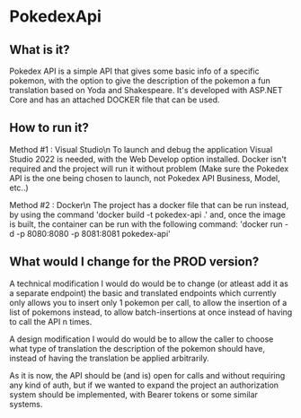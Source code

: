 # PokedexApi

## What is it?
Pokedex API is a simple API that gives some basic info of a specific pokemon, with the option to give the description of the pokemon a fun translation based on Yoda and Shakespeare.
It's developed with ASP.NET Core and has an attached DOCKER file that can be used.

## How to run it?

Method #1 : Visual Studio\n
To launch and debug the application Visual Studio 2022 is needed, with the Web Develop option installed. Docker isn't required and the project will run it without problem (Make sure the Pokedex API is the one being chosen to launch, not Pokedex API Business, Model, etc..)

Method #2 : Docker\n
The project has a docker file that can be run instead, by using the command 'docker build -t pokedex-api .' and, once the image is built, the container can be run with the following command: 'docker run -d -p 8080:8080 -p 8081:8081 pokedex-api'

## What would I change for the PROD version?

A technical modification I would do would be to change (or atleast add it as a separate endpoint) the basic and translated endpoints which currently only allows you to insert only 1 pokemon per call, to allow the insertion of a list of pokemons instead, to allow batch-insertions at once instead of having to call the API n times.

A design modification I would do would be to allow the caller to choose what type of translation the description of the pokemon should have, instead of having the translation be applied arbitrarily.

As it is now, the API should be (and is) open for calls and without requiring any kind of auth, but if we wanted to expand the project an authorization system should be implemented, with Bearer tokens or some similar systems.
